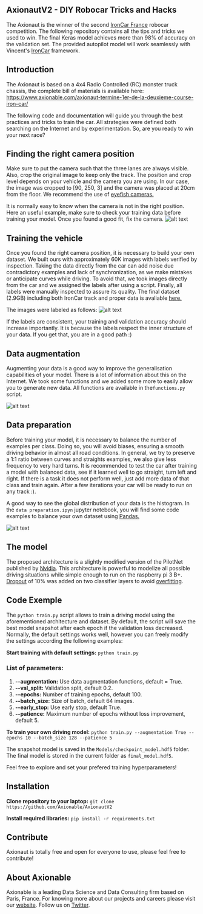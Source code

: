## AxionautV2 - DIY Robocar Tricks and Hacks
The Axionaut is the winner of the second [IronCar France](http://ironcar.org) robocar competition. The following repository contains all the tips and tricks we used to win. The final Keras model achieves more than 98% of accuracy on the validation set. The provided autopilot model will work seamlessly with Vincent's [IronCar](https://github.com/vinzeebreak/ironcar) framework.


## Introduction
The Axionaut is based on a 4x4 Radio Controlled (RC) monster truck chassis, the complete bill of materials is available here:
https://www.axionable.com/axionaut-termine-1er-de-la-deuxieme-course-iron-car/

The following code and documentation will guide you through the best practices and tricks to train the car. All strategies were defined both searching on the Internet and by experimentation. So, are you ready to win your next race?


## Finding the right camera position
Make sure to put the camera such that the three lanes are always visible. Also, crop the original image to keep only the track. The position and crop level depends on your vehicle and the camera you are using. In our case, the image was cropped to [90, 250, 3] and the camera was placed at 20cm from the floor. We recommend the use of [eyefish cameras.](https://www.amazon.fr/Waveshare-Raspberry-Camera-Fisheye-Raspberry-pi/dp/B00RMV53Z2/ref=pd_cp_23_3?_encoding=UTF8&psc=1&refRID=7JBTZQTNFRVC34PY6J4X)

It is normally easy to know when the camera is not in the right position. Here an useful example, make sure to check your training data before training your model. Once you found a good fit, fix the camera.
![alt text](https://github.com/Axionable/AxionautV2/blob/master/Docs/camera_adj.png)


## Training the vehicle
Once you found the right camera position, it is necessary to build your own dataset. We built ours with approximately 60K images with labels verified by inspection. Taking the data directly from the car can add noise due contradictory examples and lack of synchronization, as we make mistakes or anticipate curves while driving. To avoid that, we took images directly from the car and we assigned the labels after using a script. Finally, all labels were manually inspected to assure its quality. The final dataset (2.9GB) including both IronCar track and proper data is avaliable [here.](https://s3.amazonaws.com/axionautdataset/Datasets.zip)

The images were labeled as follows:
![alt text](https://github.com/Axionable/AxionautV2/blob/master/Docs/labels.png)

If the labels are consistent, your training and validation accuracy should increase importantly. It is because the labels respect the inner structure of your data. If you get that, you are in a good path :)


## Data augmentation
Augmenting your data is a good way to improve the generalisation capabilities of your model. There is a lot of information about this on the Internet. We took some functions and we added some more to easily allow you to generate new data. All functions are available in the`functions.py` script.

![alt text](https://github.com/Axionable/AxionautV2/blob/master/Docs/augmentation.png)


## Data preparation
Before training your model, it is necessary to balance the number of examples per class. Doing so, you will avoid biases, ensuring a smooth driving behavior in almost all road conditions. In general, we try to preserve a 1:1 ratio between curves and straights examples, we also give less frequency to very hard turns. It is recommended to test the car after training a model with balanced data, see if it learned well to go straight, turn left and right. If there is a task it does not perform well, just add more data of that class and train again. After a few iterations your car will be ready to run on any track :).

A good way to see the global distribution of your data is the histogram. In the `data preparation.ipyn` jupyter notebook, you will find some code examples to balance your own dataset using [Pandas.](https://pandas.pydata.org)

![alt text](https://github.com/Axionable/AxionautV2/blob/master/Docs/histograms.png)


## The model
The proposed architecture is a slightly modified version of the PilotNet published by [Nvidia](https://images.nvidia.com/content/tegra/automotive/images/2016/solutions/pdf/end-to-end-dl-using-px.pdf). This architecture is powerful to modelize all possible driving situations while simple enough to run on the raspberry pi 3 B+. [Dropout](http://jmlr.org/papers/volume15/srivastava14a.old/srivastava14a.pdf) of 10% was added on two classifier layers to avoid [overfitting](https://en.wikipedia.org/wiki/Overfitting).


## Code Exemple

The `python train.py` script allows to train a driving model using the aforementioned architecture and dataset. By default, the script will save the best model snapshot after each epoch if the validation loss decreased. Normally, the default settings works well, however you can freely modify the settings according the following examples:

<strong>Start training with default settings:</strong>
`python train.py`


### List of parameters:

1. <strong>--augmentation:</strong> Use data augmentation functions, default = True.
2. <strong>--val_split:</strong> Validation split, default 0.2.
3. <strong>--epochs:</strong> Number of training epochs, default 100.
4. <strong>--batch_size:</strong> Size of batch, default 64 images.
5. <strong>--early_stop:</strong> Use early stop, default True.
6. <strong>--patience:</strong> Maximum number of epochs without loss improvement, default 5.


<strong>To train your own driving model:</strong>
`python train.py --augmentation True --epochs 10 --batch_size 128 --patience 5`

The snapshot model is saved in the `Models/checkpoint_model.hdf5` folder.
The final model is stored in the current folder as `final_model.hdf5`.

Feel free to explore and set your prefered training hyperparameters!


## Installation

<strong>Clone repository to your laptop:</strong>
`git clone https://github.com/Axionable/AxionautV2`

<strong>Install required libraries:</strong>
`pip install -r requirements.txt`


## Contribute

Axionaut is totally free and open for everyone to use, please feel free to contribute!


## About Axionable

Axionable is a leading Data Science and Data Consulting firm based on Paris, France. For knowing more about our projects and careers please visit our [website](https://www.axionable.com). Follow us on [Twitter](https://twitter.com/AxionableData).

